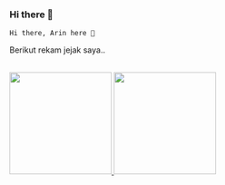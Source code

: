 ### Hi there 👋

<!--
**ArinIffana/ArinIffana** is a ✨ _special_ ✨ repository because its `README.md` (this file) appears on your GitHub profile.

Here are some ideas to get you started:

- 🔭 I’m currently working on ...
- 🌱 I’m currently learning ...
- 👯 I’m looking to collaborate on ...
- 🤔 I’m looking for help with ...
- 💬 Ask me about ...
- 📫 How to reach me: ...
- 😄 Pronouns: ...
- ⚡ Fun fact: ...
-->
	Hi there, Arin here 👋
	
<p> Berikut rekam jejak saya..</p>	<br><a href="https://github.com/ariniffana">
	  <img height="180em" src="https://github-readme-stats-eight-theta.vercel.app/api?username=ariniffana&show_icons=true&theme=algolia&include_all_commits=true&count_private=true"/>
	  <img height="180em" src="https://github-readme-stats-eight-theta.vercel.app/api/top-langs/?username=ariniffana&layout=compact&langs_count=8&theme=algolia"/>	</a>


